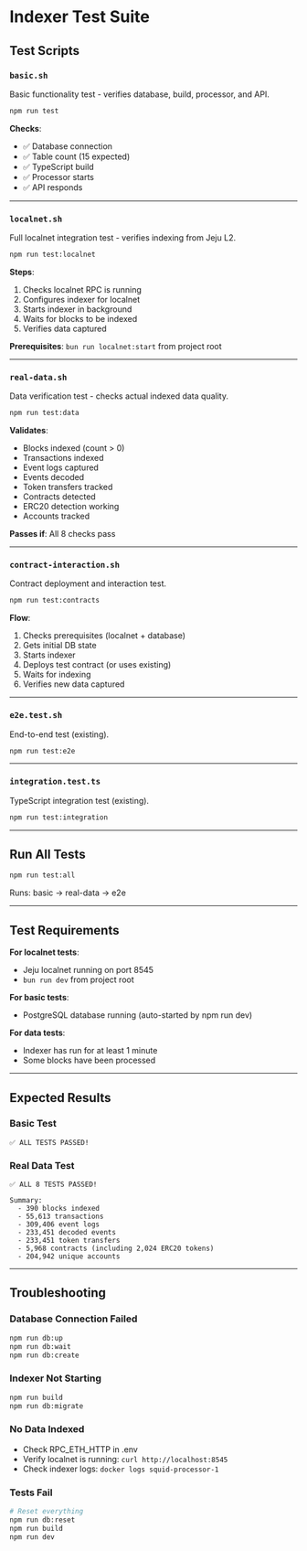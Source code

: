 # Indexer Test Suite

## Test Scripts

### `basic.sh`
Basic functionality test - verifies database, build, processor, and API.

```bash
npm run test
```

**Checks**:
- ✅ Database connection
- ✅ Table count (15 expected)
- ✅ TypeScript build
- ✅ Processor starts
- ✅ API responds

---

### `localnet.sh`
Full localnet integration test - verifies indexing from Jeju L2.

```bash
npm run test:localnet
```

**Steps**:
1. Checks localnet RPC is running
2. Configures indexer for localnet
3. Starts indexer in background
4. Waits for blocks to be indexed
5. Verifies data captured

**Prerequisites**: `bun run localnet:start` from project root

---

### `real-data.sh`
Data verification test - checks actual indexed data quality.

```bash
npm run test:data
```

**Validates**:
- Blocks indexed (count > 0)
- Transactions indexed
- Event logs captured
- Events decoded
- Token transfers tracked
- Contracts detected
- ERC20 detection working
- Accounts tracked

**Passes if**: All 8 checks pass

---

### `contract-interaction.sh`
Contract deployment and interaction test.

```bash
npm run test:contracts
```

**Flow**:
1. Checks prerequisites (localnet + database)
2. Gets initial DB state
3. Starts indexer
4. Deploys test contract (or uses existing)
5. Waits for indexing
6. Verifies new data captured

---

### `e2e.test.sh`
End-to-end test (existing).

```bash
npm run test:e2e
```

---

### `integration.test.ts`
TypeScript integration test (existing).

```bash
npm run test:integration
```

---

## Run All Tests

```bash
npm run test:all
```

Runs: basic → real-data → e2e

---

## Test Requirements

**For localnet tests**:
- Jeju localnet running on port 8545
- `bun run dev` from project root

**For basic tests**:
- PostgreSQL database running (auto-started by npm run dev)

**For data tests**:
- Indexer has run for at least 1 minute
- Some blocks have been processed

---

## Expected Results

### Basic Test
```
✅ ALL TESTS PASSED!
```

### Real Data Test
```
✅ ALL 8 TESTS PASSED!

Summary:
  - 390 blocks indexed
  - 55,613 transactions
  - 309,406 event logs
  - 233,451 decoded events
  - 233,451 token transfers
  - 5,968 contracts (including 2,024 ERC20 tokens)
  - 204,942 unique accounts
```

---

## Troubleshooting

### Database Connection Failed
```bash
npm run db:up
npm run db:wait
npm run db:create
```

### Indexer Not Starting
```bash
npm run build
npm run db:migrate
```

### No Data Indexed
- Check RPC_ETH_HTTP in .env
- Verify localnet is running: `curl http://localhost:8545`
- Check indexer logs: `docker logs squid-processor-1`

### Tests Fail
```bash
# Reset everything
npm run db:reset
npm run build
npm run dev
```

